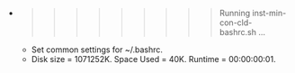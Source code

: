 * >>>>>>>>> Running inst-min-con-cld-bashrc.sh ...
  * Set common settings for ~/.bashrc.
  * Disk size = 1071252K. Space Used = 40K. Runtime = 00:00:00:01.
